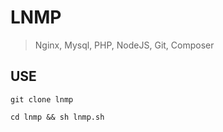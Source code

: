 # LNMP
> Nginx, Mysql, PHP, NodeJS, Git, Composer
## USE
```
git clone lnmp

cd lnmp && sh lnmp.sh
```
